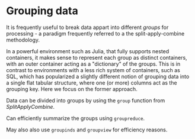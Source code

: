 # Grouping data

It is frequently useful to break data appart into different *groups* for processing - a paradigm frequently referred to a the split-apply-combine methodology.

In a powerful environment such as Julia, that fully supports nested containers, it makes sense to represent each group as distinct containers, with an outer container acting as a "dictionary" of the groups. This is in contrast to environments with a less rich system of containers, such as SQL, which has popularized a slightly different notion of grouping data into a single flat tabular structure, where one (or more) columns act as the grouping key. Here we focus on the former approach.

Data can be divided into groups by using the `group` function from *SplitApplyCombine*.

Can efficiently summarize the groups using `groupreduce`.

May also also use `groupinds` and `groupview` for efficiency reasons.
